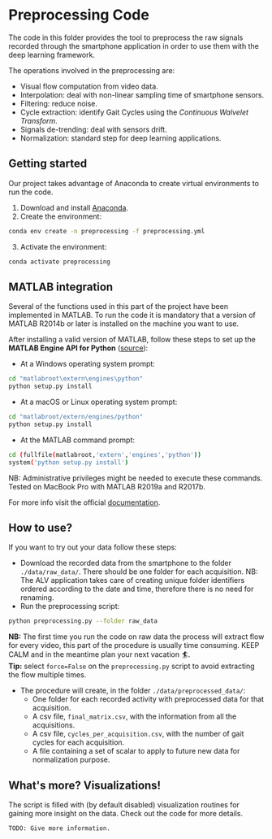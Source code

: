 # Preprocessing Code
The code in this folder provides the tool to preprocess the raw signals recorded through the smartphone application in order to use them with the deep learning framework. </br>

The operations involved in the preprocessing are:
- Visual flow computation from video data.
- Interpolation: deal with non-linear sampling time of smartphone sensors.
- Filtering: reduce noise.
- Cycle extraction: identify Gait Cycles using the *Continuous Walvelet Transform*.
- Signals de-trending: deal with sensors drift.
- Normalization: standard step for deep learning applications.

## Getting started 
Our project takes advantage of Anaconda to create virtual environments to run the code.</br>
1. Download and install [Anaconda](https://www.anaconda.com/distribution/#download-section).</br>
2. Create the environment:
```bash
conda env create -n preprocessing -f preprocessing.yml
```
3. Activate the environment:
```bash
conda activate preprocessing 
```

## MATLAB integration
Several of the functions used in this part of the project have been implemented in MATLAB. To run the code it is mandatory that a version of MATLAB R2014b or later is installed on the machine you want to use.</br>

After installing a valid version of MATLAB, follow these steps to set up the **MATLAB Engine API for Python** ([source](https://www.mathworks.com/help/matlab/matlab_external/install-the-matlab-engine-for-python.html)):

- At a Windows operating system prompt: 
```bash
cd "matlabroot\extern\engines\python"
python setup.py install
```

- At a macOS or Linux operating system prompt: 
```bash
cd "matlabroot/extern/engines/python"
python setup.py install
```

- At the MATLAB command prompt: 
```bash
cd (fullfile(matlabroot,'extern','engines','python'))
system('python setup.py install')
```

NB: Administrative privileges might be needed to execute these commands. Tested on MacBook Pro with MATLAB R2019a and R2017b.

For more info visit the official [documentation](https://www.mathworks.com/help/matlab/matlab-engine-for-python.html).

## How to use?
If you want to try out your data follow these steps:

- Download the recorded data from the smartphone to the folder `./data/raw_data/`. There should be one folder for each acquisition. NB: The ALV application takes care of creating unique folder identifiers ordered according to the date and time, therefore there is no need for renaming.
- Run the preprocessing script:
```bash
python preprocessing.py --folder raw_data
```
**NB:** The first time you run the code on raw data the process will extract flow for every video, this part of the procedure is usually time consuming. KEEP CALM and in the meantime plan your next vacation :surfer:.  </br>
**Tip:** select `force=False` on the `preprocessing.py` script to avoid extracting the flow multiple times.  
- The procedure will create, in the folder `./data/preprocessed_data/`:
    - One folder for each recorded activity with preprocessed data for that acquisition.
    - A csv file, `final_matrix.csv`, with the information from all the acquisitions.
    - A csv file, `cycles_per_acquisition.csv`, with the number of gait cycles for each acquisition.
    - A file containing a set of scalar to apply to future new data for normalization purpose.

## What's more? Visualizations!
The script is filled with (by default disabled) visualization routines for gaining more insight on the data. 
Check out the code for more details.
```
TODO: Give more information.
```
